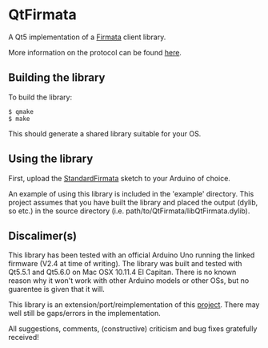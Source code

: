 # QtFirmata
A Qt5 implementation of a [Firmata](https://github.com/firmata/arduino) client library.

More information on the protocol can be found [here](http://firmata.org/wiki/V2.3ProtocolDetails).

## Building the library
To build the library:

```
$ qmake
$ make
```

This should generate a shared library suitable for your OS.

## Using the library
First, upload the [StandardFirmata](https://github.com/firmata/arduino/blob/master/examples/StandardFirmata/StandardFirmata.ino) sketch to your Arduino of choice.

An example of using this library is included in the 'example' directory. This project assumes that you have built the library and placed the output (dylib, so etc.) in the source directory (i.e. path/to/QtFirmata/libQtFirmata.dylib).

## Discalimer(s)
This library has been tested with an official Arduino Uno running the linked firmware (V2.4 at time of writing). The library was built and tested with Qt5.5.1 and Qt5.6.0 on Mac OSX 10.11.4 El Capitan. There is no known reason why it won't work with other Arduino models or other OSs, but no guarentee is given that it will.

This library is an extension/port/reimplementation of this [project](https://code.google.com/archive/p/firmatator/). There may well still be gaps/errors in the implementation.

All suggestions, comments, (constructive) criticism and bug fixes gratefully received!
